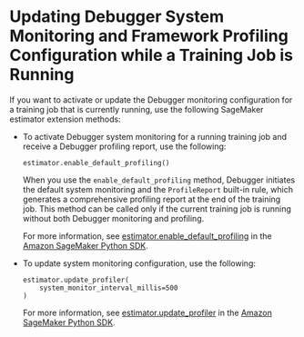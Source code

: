 # Updating Debugger System Monitoring and Framework Profiling Configuration while a Training Job is Running<a name="debugger-update-monitoring-profiling"></a>

If you want to activate or update the Debugger monitoring configuration for a training job that is currently running, use the following SageMaker estimator extension methods:
+ To activate Debugger system monitoring for a running training job and receive a Debugger profiling report, use the following:

  ```
  estimator.enable_default_profiling()
  ```

  When you use the `enable_default_profiling` method, Debugger initiates the default system monitoring and the `ProfileReport` built\-in rule, which generates a comprehensive profiling report at the end of the training job\. This method can be called only if the current training job is running without both Debugger monitoring and profiling\.

  For more information, see [estimator\.enable\_default\_profiling](https://sagemaker.readthedocs.io/en/stable/api/training/estimators.html#sagemaker.estimator.Estimator.enable_default_profiling) in the [Amazon SageMaker Python SDK](https://sagemaker.readthedocs.io)\.
+ To update system monitoring configuration, use the following:

  ```
  estimator.update_profiler(
      system_monitor_interval_millis=500
  )
  ```

  For more information, see [estimator\.update\_profiler](https://sagemaker.readthedocs.io/en/stable/api/training/estimators.html#sagemaker.estimator.Estimator.update_profiler) in the [Amazon SageMaker Python SDK](https://sagemaker.readthedocs.io)\.